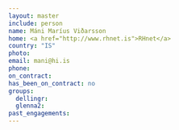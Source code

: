 ```yaml
---
layout: master
include: person
name: Máni Maríus Viðarsson
home: <a href="http://www.rhnet.is">RHnet</a>
country: "IS"
photo:
email: mani@hi.is
phone:
on_contract:
has_been_on_contract: no
groups:
  dellingr:
  glenna2:
past_engagements:
---
```

